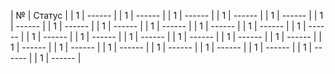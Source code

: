 | № | Статус |
| 1 | ------ |
| 1 | ------ |
| 1 | ------ |
| 1 | ------ |
| 1 | ------ |
| 1 | ------ |
| 1 | ------ |
| 1 | ------ |
| 1 | ------ |
| 1 | ------ |
| 1 | ------ |
| 1 | ------ |
| 1 | ------ |
| 1 | ------ |
| 1 | ------ |
| 1 | ------ |
| 1 | ------ |
| 1 | ------ |
| 1 | ------ |
| 1 | ------ |
| 1 | ------ |
| 1 | ------ |
| 1 | ------ |
| 1 | ------ |
| 1 | ------ |
| 1 | ------ |
